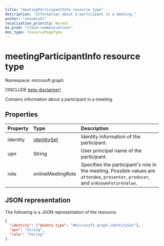 ```yaml
---
title: "meetingParticipantInfo resource type"
description: "Information about a participant in a meeting."
author: "ananmishr"
localization_priority: Normal
ms.prod: "cloud-communications"
doc_type: resourcePageType
---
```


# meetingParticipantInfo resource type

Namespace: microsoft.graph

[!INCLUDE [beta-disclaimer](../../includes/beta-disclaimer.md)]

Contains information about a participant in a meeting.

## Properties

| Property | Type                          | Description                                                                        |
| :------- | :---------------------------- | :--------------------------------------------------------------------------------- |
| identity | [identitySet](identityset.md) | Identity information of the participant.                                           |
| upn      | String                        | User principal name of the participant.                                            |
| role     | onlineMeetingRole             | Specifies the participant's role in the meeting.  Possible values are `attendee`, `presenter`, `producer`, and `unknownFutureValue`.|

## JSON representation

The following is a JSON representation of the resource.

<!-- {
  "blockType": "resource",
  "optionalProperties": [

  ],
  "@odata.type": "microsoft.graph.meetingParticipantInfo"
}-->
```json
{
  "identity": {"@odata.type": "#microsoft.graph.identitySet"},
  "upn": "String",
  "role": "String"
}
```

<!-- uuid: 8fcb5dbc-d5aa-4681-8e31-b001d5168d79
2015-10-25 14:57:30 UTC -->
<!--
{
  "type": "#page.annotation",
  "description": "meetingParticipantInfo resource",
  "keywords": "",
  "section": "documentation",
  "tocPath": "",
  "suppressions": []
}
-->



